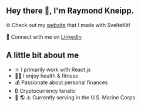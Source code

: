 ## Hey there 👋, I'm Raymond Kneipp.

🌐 Check out my [website](https://raymondkneipp.com) that I made with SvelteKit!

🤝 Connect with me on [LinkedIn](https://www.linkedin.com/in/raymondkneipp/)

## A little bit about me

- ⚛ I primarily work with React.js
- 💪🏼 I enjoy health & fitness
- 💰 Passionate about personal finances
- ₿ Cryptocurrency fanatic
- 🦅 🌎 ⚓️ Currently serving in the U.S. Marine Corps
